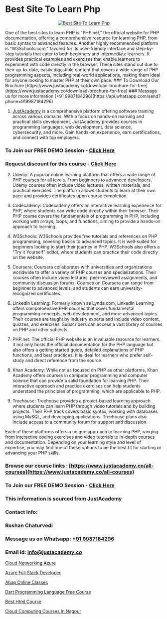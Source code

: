 # Best Site To Learn Php

<p align="center">
  <a href="https://justacademy.co/course-detail/php-training">
    <img src="https://justacademy.co/storage2/course_image/1676637155_course_image.webp" alt="Best Site To Learn Php">
  </a>
</p>
One of the best sites to learn PHP is "PHP.net," the official website for PHP documentation, offering a comprehensive resource for learning PHP, from basic syntax to advanced features. Another highly recommended platform is "W3Schools.com," favored for its user-friendly interface and step-by-step tutorials that cater to both beginners and intermediate learners. It provides practical examples and exercises that enable learners to experiment with code directly in the browser. These sites stand out due to their up-to-date, easily digestible content that covers a wide range of PHP programming aspects, including real-world applications, making them ideal for anyone looking to master PHP at their own pace.
### To Download Our Brochure [https://www.justacademy.co/download-brochure-for-free](https://www.justacademy.co/download-brochure-for-free)
### Message us for more information [+91 9987184296](https://api.whatsapp.com/send?phone=919987184296)

1) [JustAcademy](https://justacademy.co) is a comprehensive platform offering software training across various domains. With a focus on hands-on learning and practical skills development, JustAcademy provides courses in programming languages, web development, data science, cybersecurity, and more. Gain hands-on experience, earn certifications, and connect with top employers.

### To Join our FREE DEMO Session - [Click Here](https://www.justacademy.co/register-for-course-demo/)
### Request discount for this course - [Click Here](https://justacademy.co/contact-us/)

2) Udemy: A popular online learning platform that offers a wide range of PHP courses for all levels. From beginners to advanced developers, Udemy courses often include video lectures, written materials, and practical exercises. The platform allows students to learn at their own pace and provides certificates upon course completion.

3) Codecademy: Codecademy offers an interactive learning experience for PHP, where students can write code directly within their browser. Their PHP course covers the fundamentals of programming in PHP, including working with arrays, loops, and functions, aiming to provide a hands-on approach to learning.

4) W3Schools: W3Schools provides free tutorials and references on PHP programming, covering basics to advanced topics. It is well-suited for beginners looking to start their journey in PHP. W3Schools also offers a "Try it Yourself" editor, where students can practice their code directly on the website.

5) Coursera: Coursera collaborates with universities and organizations worldwide to offer a variety of PHP courses and specializations. Their courses often include video lectures, peer-reviewed assignments, and community discussion forums. Courses on Coursera can range from beginner to advanced levels, and students can earn university-recognized certificates.

6) LinkedIn Learning: Formerly known as Lynda.com, LinkedIn Learning offers comprehensive PHP courses that cover fundamental programming concepts, web development, and more advanced topics. Their courses are taught by industry experts and include video content, quizzes, and exercises. Subscribers can access a vast library of courses on PHP and other subjects.

7) PHP.net: The official PHP website is an invaluable resource for learners. It not only hosts the official documentation for the PHP language but also offers a getting started guide, detailed explanations of PHP functions, and best practices. It is ideal for learners who prefer self-study and direct reference from the source.

8) Khan Academy: While not as focused on PHP as other platforms, Khan Academy offers courses in computer programming and computer science that can provide a solid foundation for learning PHP. Their interactive approach and practice exercises can help students understand the principles of programming, which are applicable to PHP.

9) Treehouse: Treehouse provides a project-based learning approach where students can learn PHP through video tutorials and by building projects. Their PHP track covers basic syntax, working with databases using MySQL, and developing applications. Treehouse plans also include access to a community forum for support and discussion.

Each of these platforms offers a unique approach to learning PHP, ranging from interactive coding exercises and video tutorials to in-depth courses and documentation. Depending on your learning style and level of expertise, you may find one of these options to be the best fit for starting or advancing your PHP skills.

### Browse our course links : [https://www.justacademy.co/all-courses](https://www.justacademy.co/all-courses) 
### To Join our FREE DEMO Session - [Click Here](https://www.justacademy.co/register-for-course-demo)


### This information is sourced from JustAcademy
### Contact Info:
### Roshan Chaturvedi
### Message us on Whatsapp: [+91 9987184296](https://api.whatsapp.com/send?phone=919987184296)
### Email id: [info@justacademy.co](mailto:info@justacademy.co)
                
[Cloud Networking Azure](https://www.linkedin.com/pulse/cloud-networking-azure-justacademy-hyderabad-2kmpc?trackingId=MsYLdtKjBE8WWHT44Ljt%2Fg%3D%3D&lipi=urn%3Ali%3Apage%3Ad_flagship3_company_admin%3B21p%2FmdWOSTyqjrKANsKvxw%3D%3D)

[Azure Full Stack Developer](https://www.linkedin.com/pulse/azure-full-stack-developer-justacademy-mumbai-munrf/)

[Abap Online Classes](https://medium.com/@roneet705/abap-online-classes-aebbf9d65d22)

[Dart Programming Language Free Course](https://medium.com/@mahi3106/dart-programming-language-free-course-b66d65e59673)

[Best Html Course](https://justacademyin.github.io/justacademy/best-html-course)

[Cloud Computing Courses In Nagpur](https://justacademyin.github.io/justacademy/cloud-computing-courses-in-nagpur)


